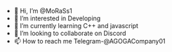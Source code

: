 - 👋 Hi, I’m @MoRaSs1
- 👀 I’m interested in Developing 
- 🌱 I’m currently learning C++ and javascript
- 💞️ I’m looking to collaborate on Discord
- 📫 How to reach me Telegram-@AGOGACompany01

<!---
MoRaSs1/MoRaSs1 is a ✨ special ✨ repository because its `README.md` (this file) appears on your GitHub profile.
You can click the Preview link to take a look at your changes.
--->
